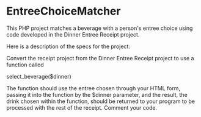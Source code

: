 # EntreeChoiceMatcher
This PHP project matches a beverage with a person's entree choice using code developed in the Dinner Entree Receipt project.

Here is a description of the specs for the project:

Convert the receipt project from the Dinner Entree Receipt project to use a function called

select_beverage($dinner)

The function should use the entree chosen through your HTML form, passing it into the function by the $dinner parameter, and the result, the drink chosen within the function, should be returned to your program to be processed with the rest of the receipt. Comment your code.
